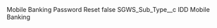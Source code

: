 <?xml version="1.0" encoding="UTF-8"?>
<CustomMetadata xmlns="http://soap.sforce.com/2006/04/metadata" xmlns:xsi="http://www.w3.org/2001/XMLSchema-instance" xmlns:xsd="http://www.w3.org/2001/XMLSchema">
    <label>Mobile Banking Password Reset</label>
    <protected>false</protected>
    <values>
        <field>SGWS_Sub_Type__c</field>
        <value xsi:type="xsd:string">IDD Mobile Banking</value>
    </values>
</CustomMetadata>

